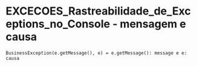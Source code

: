 # EXCECOES_Rastreabilidade_de_Exceptions_no_Console - mensagem e causa
````
BusinessException(e.getMessage(), e) = e.getMessage(): message e e: causa
````